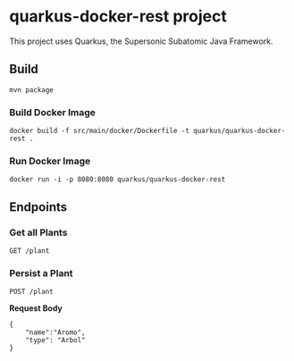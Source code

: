 # quarkus-docker-rest project

This project uses Quarkus, the Supersonic Subatomic Java Framework.

## Build
```
mvn package
```

### Build Docker Image
```
docker build -f src/main/docker/Dockerfile -t quarkus/quarkus-docker-rest .
```

### Run Docker Image
```
docker run -i -p 8080:8080 quarkus/quarkus-docker-rest
```

## Endpoints

### Get all Plants
```
GET /plant
```

### Persist a Plant
```
POST /plant
```
**Request Body**
```
{
    "name":"Aromo",
    "type": "Arbol"
}
```